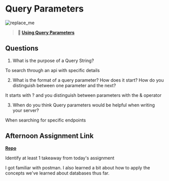 # Query Parameters

![replace_me](https://codeworks.blob.core.windows.net/public/assets/img/illustrations/placeholder.svg)

> **📖 [Using Query Parameters](https://codeworksacademy.com/fs-student-guide/resources/wk5/01-Query-Parameters)**

## Questions

1. What is the purpose of a Query String?

To search through an api with specific details

2. What is the format of a query parameter? How does it start? How do you distinguish between one parameter and the next?

It starts with ? and you distinguish between parameters with the & operator

3. When do you think Query parameters would be helpful when writing your server?

When searching for specific endpoints

## Afternoon Assignment Link

**[Repo](https://github.com/JacksonHagen/week5day1)**

Identify at least 1 takeaway from today's assignment

I got familiar with postman. I also learned a bit about how to apply the concepts we've learned about databases thus far.